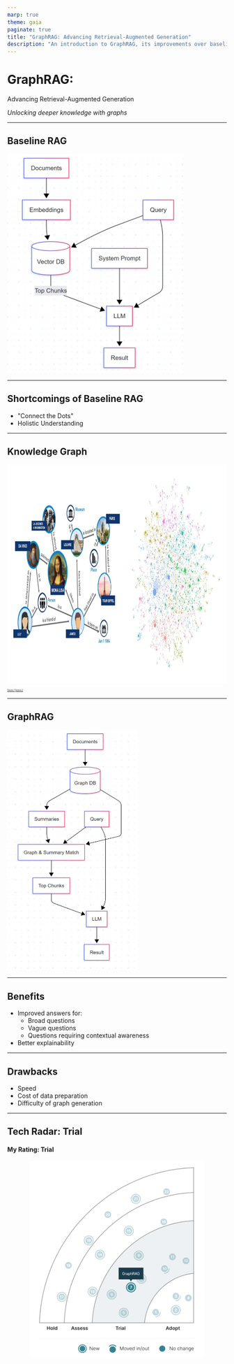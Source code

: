 ```yaml
---
marp: true
theme: gaia
paginate: true
title: "GraphRAG: Advancing Retrieval-Augmented Generation"
description: "An introduction to GraphRAG, its improvements over baseline RAG, and why it matters."
---
```


# GraphRAG:  
Advancing Retrieval-Augmented Generation

*Unlocking deeper knowledge with graphs*

---

## Baseline RAG

<img src="baseline-rag-diagram.png" alt="Baseline RAG" style="width:auto; height:500px;" />

---

## Shortcomings of Baseline RAG

- "Connect the Dots"
- Holistic Understanding

---

## Knowledge Graph

<img src="knowledge-graph.png" alt="Knowledge Graph" style="width:auto; height:500px;" />

<span style="font-size:0.3em;color:#555;">
<a href="https://convergetp.com/2024/08/07/graphrag-elevating-rag-with-next-gen-knowledge-graphs/">Source 1</a>
<a href="https://www.microsoft.com/en-us/research/blog/graphrag-unlocking-llm-discovery-on-narrative-private-data/">Source 2</a>
</span>

---

## GraphRAG


<img src="graph-rag-diagram.png" alt="GraphRAG Diagram" style="width:auto; height:550px;" />

---

## Benefits

- Improved answers for:
  - Broad questions
  - Vague questions
  - Questions requiring contextual awareness
- Better explainability

---

## Drawbacks

- Speed
- Cost of data preparation
- Difficulty of graph generation

---

## Tech Radar: Trial

#### My Rating: Trial

<img src="radar-blip.png" alt="Alt Text" style="width:auto; height:450px; display: block; margin: auto;" />